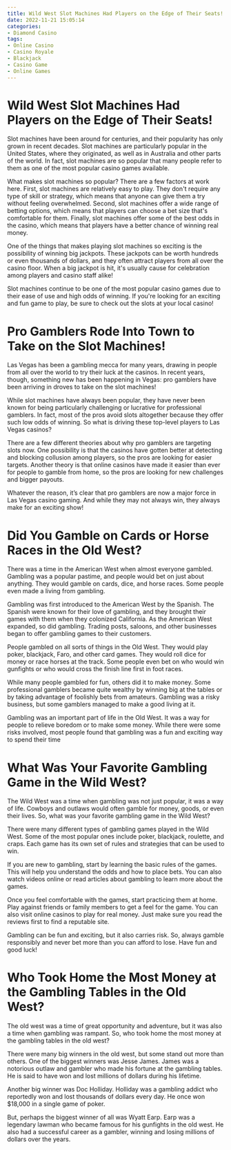 ```yaml
---
title: Wild West Slot Machines Had Players on the Edge of Their Seats!
date: 2022-11-21 15:05:14
categories:
- Diamond Casino
tags:
- Online Casino
- Casino Royale
- Blackjack
- Casino Game
- Online Games
---
```



#  Wild West Slot Machines Had Players on the Edge of Their Seats!

Slot machines have been around for centuries, and their popularity has only grown in recent decades. Slot machines are particularly popular in the United States, where they originated, as well as in Australia and other parts of the world. In fact, slot machines are so popular that many people refer to them as one of the most popular casino games available.

What makes slot machines so popular? There are a few factors at work here. First, slot machines are relatively easy to play. They don't require any type of skill or strategy, which means that anyone can give them a try without feeling overwhelmed. Second, slot machines offer a wide range of betting options, which means that players can choose a bet size that's comfortable for them. Finally, slot machines offer some of the best odds in the casino, which means that players have a better chance of winning real money.

One of the things that makes playing slot machines so exciting is the possibility of winning big jackpots. These jackpots can be worth hundreds or even thousands of dollars, and they often attract players from all over the casino floor. When a big jackpot is hit, it's usually cause for celebration among players and casino staff alike!

Slot machines continue to be one of the most popular casino games due to their ease of use and high odds of winning. If you're looking for an exciting and fun game to play, be sure to check out the slots at your local casino!

#  Pro Gamblers Rode Into Town to Take on the Slot Machines!

Las Vegas has been a gambling mecca for many years, drawing in people from all over the world to try their luck at the casinos. In recent years, though, something new has been happening in Vegas: pro gamblers have been arriving in droves to take on the slot machines!

While slot machines have always been popular, they have never been known for being particularly challenging or lucrative for professional gamblers. In fact, most of the pros avoid slots altogether because they offer such low odds of winning. So what is driving these top-level players to Las Vegas casinos?

There are a few different theories about why pro gamblers are targeting slots now. One possibility is that the casinos have gotten better at detecting and blocking collusion among players, so the pros are looking for easier targets. Another theory is that online casinos have made it easier than ever for people to gamble from home, so the pros are looking for new challenges and bigger payouts.

Whatever the reason, it’s clear that pro gamblers are now a major force in Las Vegas casino gaming. And while they may not always win, they always make for an exciting show!

#  Did You Gamble on Cards or Horse Races in the Old West?

There was a time in the American West when almost everyone gambled. Gambling was a popular pastime, and people would bet on just about anything. They would gamble on cards, dice, and horse races. Some people even made a living from gambling.

Gambling was first introduced to the American West by the Spanish. The Spanish were known for their love of gambling, and they brought their games with them when they colonized California. As the American West expanded, so did gambling. Trading posts, saloons, and other businesses began to offer gambling games to their customers.

People gambled on all sorts of things in the Old West. They would play poker, blackjack, Faro, and other card games. They would roll dice for money or race horses at the track. Some people even bet on who would win gunfights or who would cross the finish line first in foot races.

While many people gambled for fun, others did it to make money. Some professional gamblers became quite wealthy by winning big at the tables or by taking advantage of foolishly bets from amateurs. Gambling was a risky business, but some gamblers managed to make a good living at it.

Gambling was an important part of life in the Old West. It was a way for people to relieve boredom or to make some money. While there were some risks involved, most people found that gambling was a fun and exciting way to spend their time

#  What Was Your Favorite Gambling Game in the Wild West?

The Wild West was a time when gambling was not just popular, it was a way of life. Cowboys and outlaws would often gamble for money, goods, or even their lives. So, what was your favorite gambling game in the Wild West?

There were many different types of gambling games played in the Wild West. Some of the most popular ones include poker, blackjack, roulette, and craps. Each game has its own set of rules and strategies that can be used to win.

If you are new to gambling, start by learning the basic rules of the games. This will help you understand the odds and how to place bets. You can also watch videos online or read articles about gambling to learn more about the games.

Once you feel comfortable with the games, start practicing them at home. Play against friends or family members to get a feel for the game. You can also visit online casinos to play for real money. Just make sure you read the reviews first to find a reputable site.

Gambling can be fun and exciting, but it also carries risk. So, always gamble responsibly and never bet more than you can afford to lose. Have fun and good luck!

#  Who Took Home the Most Money at the Gambling Tables in the Old West?

The old west was a time of great opportunity and adventure, but it was also a time when gambling was rampant. So, who took home the most money at the gambling tables in the old west?

There were many big winners in the old west, but some stand out more than others. One of the biggest winners was Jesse James. James was a notorious outlaw and gambler who made his fortune at the gambling tables. He is said to have won and lost millions of dollars during his lifetime.

Another big winner was Doc Holliday. Holliday was a gambling addict who reportedly won and lost thousands of dollars every day. He once won $18,000 in a single game of poker.

But, perhaps the biggest winner of all was Wyatt Earp. Earp was a legendary lawman who became famous for his gunfights in the old west. He also had a successful career as a gambler, winning and losing millions of dollars over the years.